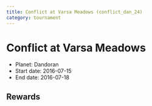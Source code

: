 ```yaml
---
title: Conflict at Varsa Meadows (conflict_dan_24)
category: tournament
---
```

# Conflict at Varsa Meadows

  * Planet: Dandoran
  * Start date: 2016-07-15
  * End date: 2016-07-18

## Rewards

